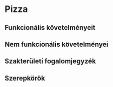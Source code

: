 # Pizza
## Funkcionális követelményeit

## Nem funkcionális követelményei

## Szakterületi fogalomjegyzék

## Szerepkörök
